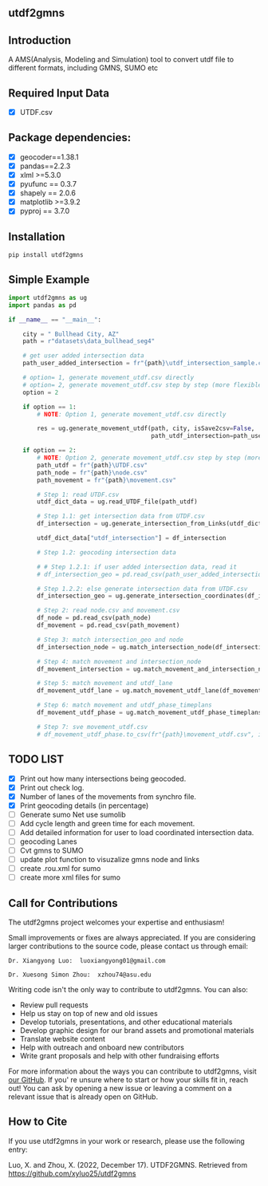 ## utdf2gmns

## Introduction

A AMS(Analysis, Modeling and Simulation) tool to convert utdf file to different formats, including GMNS, SUMO etc

## Required Input Data

* [X] UTDF.csv

## **Package dependencies**:

* [X] geocoder==1.38.1
* [X] pandas==2.2.3
* [X] xlml >=5.3.0
* [X] pyufunc == 0.3.7
* [X] shapely == 2.0.6
* [X] matplotlib >=3.9.2
* [X] pyproj == 3.7.0

## Installation

`pip install utdf2gmns`

## Simple Example

```python
import utdf2gmns as ug
import pandas as pd

if __name__ == "__main__":

    city = " Bullhead City, AZ"
    path = r"datasets\data_bullhead_seg4"

    # get user added intersection data
    path_user_added_intersection = fr"{path}\utdf_intersection_sample.csv"

    # option= 1, generate movement_utdf.csv directly
    # option= 2, generate movement_utdf.csv step by step (more flexible)
    option = 2

    if option == 1:
        # NOTE: Option 1, generate movement_utdf.csv directly

        res = ug.generate_movement_utdf(path, city, isSave2csv=False,
                                        path_utdf_intersection=path_user_added_intersection)

    if option == 2:
        # NOTE: Option 2, generate movement_utdf.csv step by step (more flexible)
        path_utdf = fr"{path}\UTDF.csv"
        path_node = fr"{path}\node.csv"
        path_movement = fr"{path}\movement.csv"

        # Step 1: read UTDF.csv
        utdf_dict_data = ug.read_UTDF_file(path_utdf)

        # Step 1.1: get intersection data from UTDF.csv
        df_intersection = ug.generate_intersection_from_Links(utdf_dict_data["Links"], city_name=city)

        utdf_dict_data["utdf_intersection"] = df_intersection

        # Step 1.2: geocoding intersection data

        # # Step 1.2.1: if user added intersection data, read it
        # df_intersection_geo = pd.read_csv(path_user_added_intersection)

        # Step 1.2.2: else generate intersection data from UTDF.csv
        df_intersection_geo = ug.generate_intersection_coordinates(df_intersection)

        # Step 2: read node.csv and movement.csv
        df_node = pd.read_csv(path_node)
        df_movement = pd.read_csv(path_movement)

        # Step 3: match intersection_geo and node
        df_intersection_node = ug.match_intersection_node(df_intersection_geo, df_node, max_distance_threshold=0.1)

        # Step 4: match movement and intersection_node
        df_movement_intersection = ug.match_movement_and_intersection_node(df_movement, df_intersection_node)

        # Step 5: match movement and utdf_lane
        df_movement_utdf_lane = ug.match_movement_utdf_lane(df_movement_intersection, utdf_dict_data)

        # Step 6: match movement and utdf_phase_timeplans
        df_movement_utdf_phase = ug.match_movement_utdf_phase_timeplans(df_movement_utdf_lane, utdf_dict_data)

        # Step 7: sve movement_utdf.csv
        # df_movement_utdf_phase.to_csv(fr"{path}\movement_utdf.csv", index=False)

```

## TODO LIST

* [X] Print out how many intersections being geocoded.
* [X] Print out check log.
* [X] Number of lanes of the movements from synchro file.
* [X] Print geocoding details (in percentage)
* [ ] Generate sumo Net use sumolib
* [ ] Add cycle length and green time for each movement.
* [ ] Add detailed information for user to load coordinated intersection data.
* [ ] geocoding Lanes
* [ ] Cvt gmns to SUMO
* [ ] update plot function to visuzalize gmns node and links
* [ ] create .rou.xml for sumo
* [ ] create more xml files for sumo

## Call for Contributions

The utdf2gmns project welcomes your expertise and enthusiasm!

Small improvements or fixes are always appreciated. If you are considering larger contributions to the source code, please contact us through email:

    Dr. Xiangyong Luo:  luoxiangyong01@gmail.com

    Dr. Xuesong Simon Zhou:  xzhou74@asu.edu

Writing code isn't the only way to contribute to utdf2gmns. You can also:

* Review pull requests
* Help us stay on top of new and old issues
* Develop tutorials, presentations, and other educational materials
* Develop graphic design for our brand assets and promotional materials
* Translate website content
* Help with outreach and onboard new contributors
* Write grant proposals and help with other fundraising efforts

For more information about the ways you can contribute to utdf2gmns, visit [our GitHub](https://github.com/asu-trans-ai-lab/utdf2gmns). If you' re unsure where to start or how your skills fit in, reach out! You can ask by opening a new issue or leaving a comment on a relevant issue that is already open on GitHub.

## **How to Cite**

If you use utdf2gmns in your work or research, please use the following entry:

Luo, X. and Zhou, X. (2022, December 17). UTDF2GMNS. Retrieved from https://github.com/xyluo25/utdf2gmns
